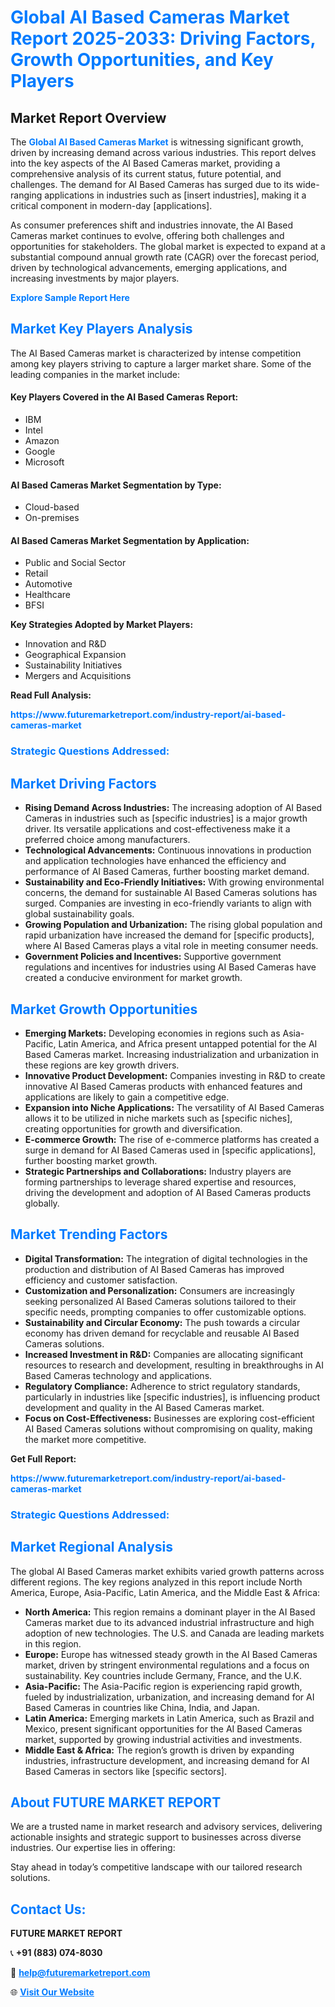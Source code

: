 <h1 style="color: #007BFF;">Global AI Based Cameras Market Report 2025-2033: Driving Factors, Growth Opportunities, and Key Players</h1>

<section id="overview">
<h2>Market Report Overview</h2>
<p>The <a href="https://www.futuremarketreport.com/industry-report/ai-based-cameras-market" style="color: #007BFF; text-decoration: none;"><strong>Global AI Based Cameras Market</strong></a> is witnessing significant growth, driven by increasing demand across various industries. This report delves into the key aspects of the AI Based Cameras market, providing a comprehensive analysis of its current status, future potential, and challenges. The demand for AI Based Cameras has surged due to its wide-ranging applications in industries such as [insert industries], making it a critical component in modern-day [applications].</p>
<p>As consumer preferences shift and industries innovate, the AI Based Cameras market continues to evolve, offering both challenges and opportunities for stakeholders. The global market is expected to expand at a substantial compound annual growth rate (CAGR) over the forecast period, driven by technological advancements, emerging applications, and increasing investments by major players.</p>
</section>

<section id="overview">
<p><a href="https://www.futuremarketreport.com/request-sample/reportId=81995" style="color: #007BFF; text-decoration: none;"><strong>Explore Sample Report Here</strong></a></p>
</section>

<section id="key-players">
<h2 style="color: #007BFF;">Market Key Players Analysis</h2>
<p>The AI Based Cameras market is characterized by intense competition among key players striving to capture a larger market share. Some of the leading companies in the market include:</p>
<h4>Key Players Covered in the AI Based Cameras Report:</h4>
<ul><li>IBM</li><li>Intel</li><li>Amazon</li><li>Google</li><li>Microsoft</li></ul>
<h4>AI Based Cameras Market Segmentation by Type:</h4>
<ul><li>Cloud-based</li><li>On-premises</li></ul>

<h4>AI Based Cameras Market Segmentation by Application:</h4>
<ul><li>Public and Social Sector</li><li>Retail</li><li>Automotive</li><li>Healthcare</li><li>BFSI</li></ul>
<p><strong>Key Strategies Adopted by Market Players:</strong></p>
<ul>
<li>Innovation and R&D</li>
<li>Geographical Expansion</li>
<li>Sustainability Initiatives</li>
<li>Mergers and Acquisitions</li>
</ul>
</section>

<section>
<p><strong>Read Full Analysis: </strong></p><a href="https://www.futuremarketreport.com/industry-report/ai-based-cameras-market" style="color: #007BFF; text-decoration: none;"><strong>https://www.futuremarketreport.com/industry-report/ai-based-cameras-market</strong></a>
<h3 style="color: #007BFF;">Strategic Questions Addressed:</h3>
</section>

<section id="driving-factors">
<h2 style="color: #007BFF;">Market Driving Factors</h2>
<ul>
<li><strong>Rising Demand Across Industries:</strong> The increasing adoption of AI Based Cameras in industries such as [specific industries] is a major growth driver. Its versatile applications and cost-effectiveness make it a preferred choice among manufacturers.</li>
<li><strong>Technological Advancements:</strong> Continuous innovations in production and application technologies have enhanced the efficiency and performance of AI Based Cameras, further boosting market demand.</li>
<li><strong>Sustainability and Eco-Friendly Initiatives:</strong> With growing environmental concerns, the demand for sustainable AI Based Cameras solutions has surged. Companies are investing in eco-friendly variants to align with global sustainability goals.</li>
<li><strong>Growing Population and Urbanization:</strong> The rising global population and rapid urbanization have increased the demand for [specific products], where AI Based Cameras plays a vital role in meeting consumer needs.</li>
<li><strong>Government Policies and Incentives:</strong> Supportive government regulations and incentives for industries using AI Based Cameras have created a conducive environment for market growth.</li>
</ul>
</section>

<section id="growth-opportunities">
<h2 style="color: #007BFF;">Market Growth Opportunities</h2>
<ul>
<li><strong>Emerging Markets:</strong> Developing economies in regions such as Asia-Pacific, Latin America, and Africa present untapped potential for the AI Based Cameras market. Increasing industrialization and urbanization in these regions are key growth drivers.</li>
<li><strong>Innovative Product Development:</strong> Companies investing in R&D to create innovative AI Based Cameras products with enhanced features and applications are likely to gain a competitive edge.</li>
<li><strong>Expansion into Niche Applications:</strong> The versatility of AI Based Cameras allows it to be utilized in niche markets such as [specific niches], creating opportunities for growth and diversification.</li>
<li><strong>E-commerce Growth:</strong> The rise of e-commerce platforms has created a surge in demand for AI Based Cameras used in [specific applications], further boosting market growth.</li>
<li><strong>Strategic Partnerships and Collaborations:</strong> Industry players are forming partnerships to leverage shared expertise and resources, driving the development and adoption of AI Based Cameras products globally.</li>
</ul>
</section>

<section id="trending-factors">
<h2 style="color: #007BFF;">Market Trending Factors</h2>
<ul>
<li><strong>Digital Transformation:</strong> The integration of digital technologies in the production and distribution of AI Based Cameras has improved efficiency and customer satisfaction.</li>
<li><strong>Customization and Personalization:</strong> Consumers are increasingly seeking personalized AI Based Cameras solutions tailored to their specific needs, prompting companies to offer customizable options.</li>
<li><strong>Sustainability and Circular Economy:</strong> The push towards a circular economy has driven demand for recyclable and reusable AI Based Cameras solutions.</li>
<li><strong>Increased Investment in R&D:</strong> Companies are allocating significant resources to research and development, resulting in breakthroughs in AI Based Cameras technology and applications.</li>
<li><strong>Regulatory Compliance:</strong> Adherence to strict regulatory standards, particularly in industries like [specific industries], is influencing product development and quality in the AI Based Cameras market.</li>
<li><strong>Focus on Cost-Effectiveness:</strong> Businesses are exploring cost-efficient AI Based Cameras solutions without compromising on quality, making the market more competitive.</li>
</ul>
</section>

<section>
<p><strong>Get Full Report: </strong></p><a href="https://www.futuremarketreport.com/industry-report/ai-based-cameras-market" style="color: #007BFF; text-decoration: none;"><strong>https://www.futuremarketreport.com/industry-report/ai-based-cameras-market</strong></a>
<h3 style="color: #007BFF;">Strategic Questions Addressed:</h3>
</section>


<section id="regional-analysis">
<h2 style="color: #007BFF;">Market Regional Analysis</h2>
<p>The global AI Based Cameras market exhibits varied growth patterns across different regions. The key regions analyzed in this report include North America, Europe, Asia-Pacific, Latin America, and the Middle East & Africa:</p>
<ul>
<li><strong>North America:</strong> This region remains a dominant player in the AI Based Cameras market due to its advanced industrial infrastructure and high adoption of new technologies. The U.S. and Canada are leading markets in this region.</li>
<li><strong>Europe:</strong> Europe has witnessed steady growth in the AI Based Cameras market, driven by stringent environmental regulations and a focus on sustainability. Key countries include Germany, France, and the U.K.</li>
<li><strong>Asia-Pacific:</strong> The Asia-Pacific region is experiencing rapid growth, fueled by industrialization, urbanization, and increasing demand for AI Based Cameras in countries like China, India, and Japan.</li>
<li><strong>Latin America:</strong> Emerging markets in Latin America, such as Brazil and Mexico, present significant opportunities for the AI Based Cameras market, supported by growing industrial activities and investments.</li>
<li><strong>Middle East & Africa:</strong> The region’s growth is driven by expanding industries, infrastructure development, and increasing demand for AI Based Cameras in sectors like [specific sectors].</li>
</ul>
</section>

<footer>
<h2 style="color: #007BFF;">About FUTURE MARKET REPORT</h2>
<p>We are a trusted name in market research and advisory services, delivering actionable insights and strategic support to businesses across diverse industries. Our expertise lies in offering:</p>

<p>Stay ahead in today’s competitive landscape with our tailored research solutions.</p>

<h2 style="color: #007BFF;">Contact Us:</h2>
<p><strong>FUTURE MARKET REPORT</strong></p>
<p>📞 <strong>+91 (883) 074-8030</strong></p>
<p>📧 <strong><a href="mailto:help@futuremarketreport.com" style="color: #007BFF;">help@futuremarketreport.com</a></strong></p>
<p>🌐 <strong><a href="https://www.futuremarketreport.com/" style="color: #007BFF;">Visit Our Website</a></strong></p>
</footer>